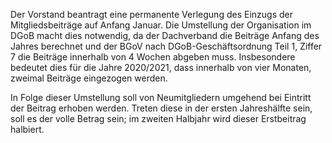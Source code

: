Der Vorstand beantragt eine permanente Verlegung des Einzugs der Mitgliedsbeiträge auf Anfang Januar. Die Umstellung der Organisation im DGoB macht dies notwendig, da der Dachverband die Beiträge Anfang des Jahres berechnet und der BGoV nach DGoB-Geschäftsordnung Teil 1, Ziffer 7 die Beiträge innerhalb von 4 Wochen abgeben muss.
Insbesondere bedeutet dies für die Jahre 2020/2021, dass innerhalb von vier Monaten, zweimal Beiträge eingezogen werden.

In Folge dieser Umstellung soll von Neumitgliedern umgehend bei Eintritt der Beitrag erhoben werden. Treten diese in der ersten Jahreshälfte sein, soll es der volle Betrag sein; im zweiten Halbjahr wird dieser Erstbeitrag halbiert.
